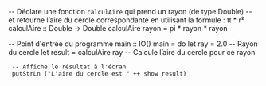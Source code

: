 -- Déclare une fonction `calculAire` qui prend un rayon (de type Double)
-- et retourne l’aire du cercle correspondante en utilisant la formule : π * r²
calculAire :: Double -> Double
calculAire rayon = pi * rayon * rayon

-- Point d'entrée du programme
main :: IO()
main = do
     let ray = 2.0  -- Rayon du cercle
     let result = calculAire ray  -- Calcule l’aire du cercle pour ce rayon
     
     -- Affiche le résultat à l'écran
     putStrLn ("L'aire du cercle est " ++ show result)
